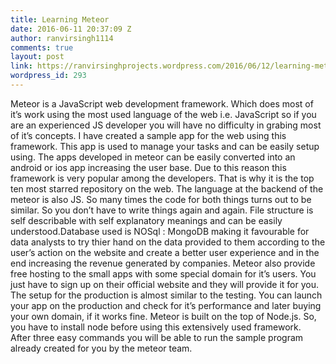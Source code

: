 ```yaml
---
title: Learning Meteor
date: 2016-06-11 20:37:09 Z
author: ranvirsingh1114
comments: true
layout: post
link: https://ranvirsinghprojects.wordpress.com/2016/06/12/learning-meteor/
wordpress_id: 293
---
```


Meteor is a JavaScript web development framework. Which does most of it’s work using the most used language of the web i.e. JavaScript so if you are an experienced JS developer you will have no difficulty in grabing most of it’s concepts. I have created a sample app for the web using this framework. This app is used to manage your tasks and can be easily setup using.
The apps developed in meteor can be easily converted into an android or ios app increasing the user base. Due to this reason this framework is very popular among the developers. That is why it is the top ten most starred repository on the web.
The language at the backend of the meteor is also JS. So many times the code for both things turns out to be similar. So you don’t have to write things again and again. File structure is self describable with self explanatory meanings and can be easily understood.Database used is NOSql : MongoDB making it favourable for data analysts to try thier hand on the data provided to them according to the user’s action on the website and create a better user experience and in the end increasing the revenue generated by companies.
Meteor also provide free hosting to the small apps with some special domain for it’s users. You just have to sign up on their official website and they will provide it for you. The setup for the production is almost similar to the testing. You can launch your app on the production and check for it’s performance and later buying your own domain, if it works fine.
Meteor is built on the top of Node.js. So, you have to install node before using this extensively used framework. After three easy commands you will be able to run the sample program already created for you by the meteor team.
